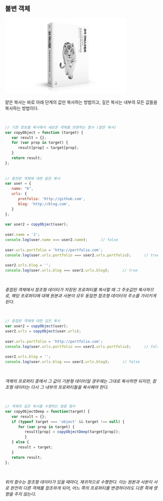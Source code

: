 ## 불변 객체

<img src="./img/core_javascript.jpg" width="400" height="250"/>

<br/>

얕은 복사는 바로 아래 단계의 값만 복사하는 방법이고, 깊은 복사는 내부의 모든 값들을 복사하는 방법이다.

<br/>

```javascript
// 기존 정보를 복사해서 새로운 객체를 반환하는 함수 (얕은 복사)
var copyObject = function (target) {
   var result = {};
   for (var prop in target) {
      result[prop] = target[prop];
   }
   return result;
};


// 중천된 객체에 대한 얕은 복사
var user = {
   name: "K",
   urls: {
      protfolio: 'http://github.com',
      blog: 'http://blog.com',
   }
};

var user2 = copyObject(user);

user.name = 'J';
console.log(user.name === user2.name);      // false

user.urls.portfolio = 'http://portfolio.com';
console.log(user.urls.portfolio === user2.urls.portfolio);      // true

user2.urls.blog = '';
console.log(user.urls.blog === user2.urls.blog);      // true
```

<br/>

*중첩된 객체에서 참조형 데이터가 저장된 프로퍼티를 복사할 때 그 주솟값만 복사하므로, 해당 프로퍼티에 대해 원본과 사본이 모두 동일한 참조형 데이터의 주소를 가리키게 된다.*

<br/>

```javascript
// 중첩된 객체에 대한 깊은 복사
var user2 = copyObject(user);
user2.urls = copyObject(user.urls);

user.urls.portfolio = 'http://portfolio.com';
console.log(user.urls.portfolio === user2.urls.portfolio);      // false

user2.urls.blog = '';
console.log(user.urls.blog === user2.urls.blog);      // false
```

<br/>

*객체의 프로퍼티 중에서 그 값이 기본형 데이터일 경우에는 그대로 복사하면 되지만, 참조형 데이터는 다시 그 내부의 프로퍼티들을 복사해야 한다.*

<br/>

```javascript
// 객체의 깊은 복사를 수행하는 범용 함수
var copyObjectDeep = function(target) {
   var result = {};
   if (typeof target === 'object' && target !== null) {
      for (var prop in target) {
         result[prop] = copyObjectDeep(target[prop]);
         }
   } else {
      result = target;
   }
   return result;
};
```

<br/>

*위의 함수는 참조형 데이터가 있을 때마다, 재귀적으로 수행한다. 이는 원본과 사본이 서로 완전히 다른 객체를 참조하게 되어, 어느 쪽의 프로퍼티를 변경하더라도 다른 쪽에 영향을 주지 않는다.*
